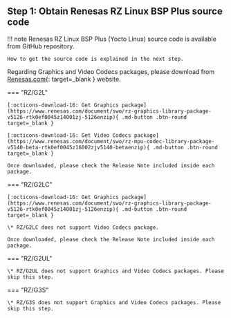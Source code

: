## Step 1: Obtain Renesas RZ Linux BSP Plus source code

!!! note
    Renesas RZ Linux BSP Plus (Yocto Linux) source code is available from GitHub repository.

    How to get the source code is explained in the next step.

Regarding Graphics and Video Codecs packages,
please download from [Renesas.com](https://www.renesas.com/){: target=_blank } website.

=== "RZ/G2L"

    [:octicons-download-16: Get Graphics package](https://www.renesas.com/document/swo/rz-graphics-library-package-v5126-rtk0ef0045z14001zj-5126enzip){ .md-button .btn-round target=_blank }

    [:octicons-download-16: Get Video Codecs package](https://www.renesas.com/document/swo/rz-mpu-codec-library-package-v5140-beta-rtk0ef0045z16002zjv5140-betaenzip){ .md-button .btn-round target=_blank }

    Once downloaded, please check the Release Note included inside each package.

=== "RZ/G2LC"

    [:octicons-download-16: Get Graphics package](https://www.renesas.com/document/swo/rz-graphics-library-package-v5126-rtk0ef0045z14001zj-5126enzip){ .md-button .btn-round target=_blank }

    \* RZ/G2LC does not support Video Codecs package.

    Once downloaded, please check the Release Note included inside each package.

=== "RZ/G2UL"

    \* RZ/G2UL does not support Graphics and Video Codecs packages. Please skip this step.

=== "RZ/G3S"

    \* RZ/G3S does not support Graphics and Video Codecs packages. Please skip this step.

